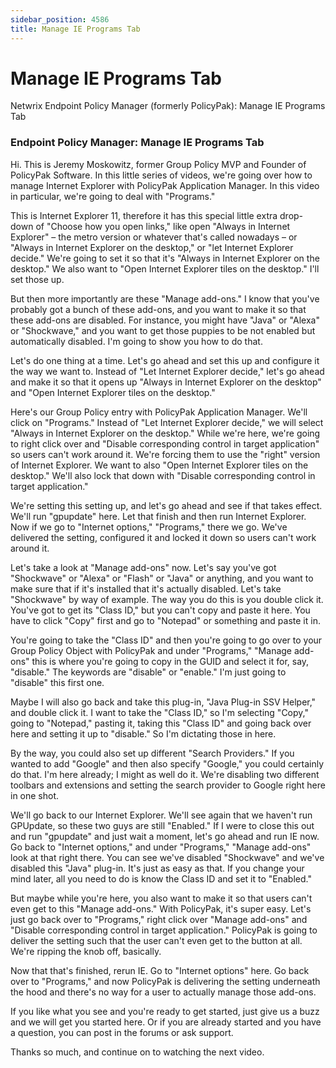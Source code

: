 ```yaml
---
sidebar_position: 4586
title: Manage IE Programs Tab
---
```


# Manage IE Programs Tab

Netwrix Endpoint Policy Manager (formerly PolicyPak): Manage IE Programs Tab

### Endpoint Policy Manager: Manage IE Programs Tab

Hi. This is Jeremy Moskowitz, former Group Policy MVP and Founder of PolicyPak Software. In this little series of videos, we're going over how to manage Internet Explorer with PolicyPak Application Manager. In this video in particular, we're going to deal with "Programs."

This is Internet Explorer 11, therefore it has this special little extra drop-down of "Choose how you open links," like open "Always in Internet Explorer" – the metro version or whatever that's called nowadays – or "Always in Internet Explorer on the desktop," or "let Internet Explorer decide." We're going to set it so that it's "Always in Internet Explorer on the desktop." We also want to "Open Internet Explorer tiles on the desktop." I'll set those up.

But then more importantly are these "Manage add-ons." I know that you've probably got a bunch of these add-ons, and you want to make it so that these add-ons are disabled. For instance, you might have "Java" or "Alexa" or "Shockwave," and you want to get those puppies to be not enabled but automatically disabled. I'm going to show you how to do that.

Let's do one thing at a time. Let's go ahead and set this up and configure it the way we want to. Instead of "Let Internet Explorer decide," let's go ahead and make it so that it opens up "Always in Internet Explorer on the desktop" and "Open Internet Explorer tiles on the desktop."

Here's our Group Policy entry with PolicyPak Application Manager. We'll click on "Programs." Instead of "Let Internet Explorer decide," we will select "Always in Internet Explorer on the desktop." While we're here, we're going to right click over and "Disable corresponding control in target application" so users can't work around it. We're forcing them to use the "right" version of Internet Explorer. We want to also "Open Internet Explorer tiles on the desktop." We'll also lock that down with "Disable corresponding control in target application."

We're setting this setting up, and let's go ahead and see if that takes effect. We'll run "gpupdate" here. Let that finish and then run Internet Explorer. Now if we go to "Internet options," "Programs," there we go. We've delivered the setting, configured it and locked it down so users can't work around it.

Let's take a look at "Manage add-ons" now. Let's say you've got "Shockwave" or "Alexa" or "Flash" or "Java" or anything, and you want to make sure that if it's installed that it's actually disabled. Let's take "Shockwave" by way of example. The way you do this is you double click it. You've got to get its "Class ID," but you can't copy and paste it here. You have to click "Copy" first and go to "Notepad" or something and paste it in.

You're going to take the "Class ID" and then you're going to go over to your Group Policy Object with PolicyPak and under "Programs," "Manage add-ons" this is where you're going to copy in the GUID and select it for, say, "disable." The keywords are "disable" or "enable." I'm just going to "disable" this first one.

Maybe I will also go back and take this plug-in, "Java Plug-in SSV Helper," and double click it. I want to take the "Class ID," so I'm selecting "Copy," going to "Notepad," pasting it, taking this "Class ID" and going back over here and setting it up to "disable." So I'm dictating those in here.

By the way, you could also set up different "Search Providers." If you wanted to add "Google" and then also specify "Google," you could certainly do that. I'm here already; I might as well do it. We're disabling two different toolbars and extensions and setting the search provider to Google right here in one shot.

We'll go back to our Internet Explorer. We'll see again that we haven't run GPUpdate, so these two guys are still "Enabled." If I were to close this out and run "gpupdate" and just wait a moment, let's go ahead and run IE now. Go back to "Internet options," and under "Programs," "Manage add-ons" look at that right there. You can see we've disabled "Shockwave" and we've disabled this "Java" plug-in. It's just as easy as that. If you change your mind later, all you need to do is know the Class ID and set it to "Enabled."

But maybe while you're here, you also want to make it so that users can't even get to this "Manage add-ons." With PolicyPak, it's super easy. Let's just go back over to "Programs," right click over "Manage add-ons" and "Disable corresponding control in target application." PolicyPak is going to deliver the setting such that the user can't even get to the button at all. We're ripping the knob off, basically.

Now that that's finished, rerun IE. Go to "Internet options" here. Go back over to "Programs," and now PolicyPak is delivering the setting underneath the hood and there's no way for a user to actually manage those add-ons.

If you like what you see and you're ready to get started, just give us a buzz and we will get you started here. Or if you are already started and you have a question, you can post in the forums or ask support.

Thanks so much, and continue on to watching the next video.